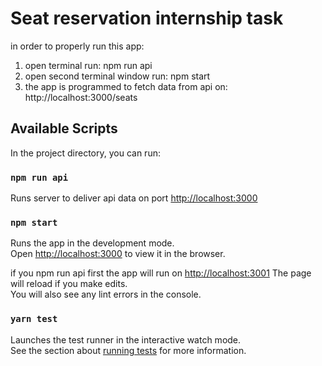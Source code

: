 # Seat reservation internship task

in order to properly run this app:
1) open terminal run: npm run api 
2) open second terminal window run: npm start
3) the app is programmed to fetch data from api on: http://localhost:3000/seats 

## Available Scripts

In the project directory, you can run:
### `npm run api`

Runs server to deliver api data on port [http://localhost:3000](http://localhost:3000)

### `npm start`

Runs the app in the development mode.\
Open [http://localhost:3000](http://localhost:3000) to view it in the browser.

if you npm run api first the app will run on
[http://localhost:3001](http://localhost:3001)
The page will reload if you make edits.\
You will also see any lint errors in the console.

### `yarn test`

Launches the test runner in the interactive watch mode.\
See the section about [running tests](https://facebook.github.io/create-react-app/docs/running-tests) for more information.

